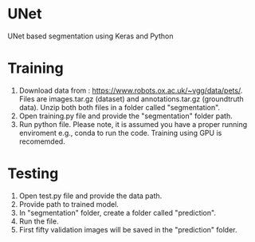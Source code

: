 # UNet
UNet based segmentation using Keras and Python

# Training
1. Download data from : https://www.robots.ox.ac.uk/~vgg/data/pets/. Files are  images.tar.gz (dataset) and annotations.tar.gz (groundtruth data). Unzip both both files in a folder called "segmentation".
2. Open training.py file and provide the "segmentation" folder path.
4. Run python file. Please note, it is assumed you have a proper running enviroment e.g., conda to run the code. Training using GPU is recomemded.

# Testing
1. Open test.py file and provide the data path.
2. Provide path to trained model.
3. In "segmentation" folder, create a folder called "prediction".
4. Run the file.
5. First fifty validation images will be saved in the "prediction" folder.
